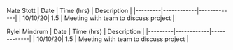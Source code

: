 Nate Stott
| Date    | Time (hrs) | Description |
|---------|------------|-------------|
| 10/10/20| 1.5        | Meeting with team to discuss project |






Rylei Mindrum
| Date    | Time (hrs) | Description |
|---------|------------|-------------|
| 10/10/20| 1.5        | Meeting with team to discuss project |
